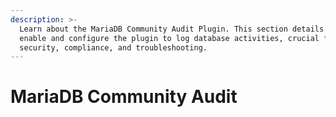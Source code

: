 ```yaml
---
description: >-
  Learn about the MariaDB Community Audit Plugin. This section details how to
  enable and configure the plugin to log database activities, crucial for
  security, compliance, and troubleshooting.
---
```


# MariaDB Community Audit

